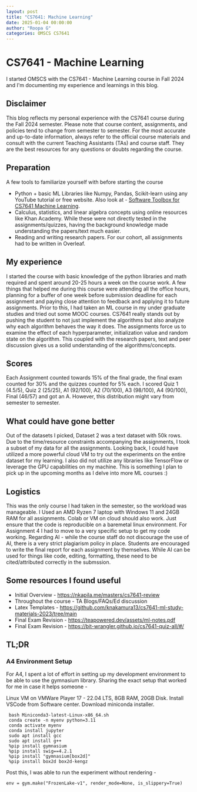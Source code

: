 ```yaml
---
layout: post
title: "CS7641: Machine Learning"
date: 2025-01-04 00:00:00
author: "Roopa G"
categories: OMSCS CS7641
---
```


# CS7641 - Machine Learning

I started OMSCS with the CS7641 - Machine Learning course in Fall 2024 and I'm documenting my experience and learnings in this blog. 

## Disclaimer
This blog reflects my personal experience with the CS7641 course during the Fall 2024 semester. Please note that course content, assignments, and policies tend to change from semester to semester. For the most accurate and up-to-date information, always refer to the official course materials and consult with the current Teaching Assistants (TAs) and course staff. They are the best resources for any questions or doubts regarding the course.

## Preparation 
A few tools to familiarize yourself with before starting the course 
- Python + basic ML Libraries like Numpy, Pandas, Scikit-learn using any YouTube tutorial or free website. Also look at - [Software Toolbox for CS7641 Machine Learning](https://sites.gatech.edu/omscs7641/2024/02/07/software-toolbox-for-cs7641-machine-learning/).
- Calculus, statistics, and linear algebra concepts using online resources like Khan Academy. While these were not directly tested in the assignments/quizzes, having the background knowledge made understanding the papers/text much easier.
- Reading and writing research papers. For our cohort, all assignments had to be written in Overleaf.

## My experience 
I started the course with basic knowledge of the python libraries and math required and spent around 20-25 hours a week on the course work. A few things that helped me during this course were attending all the office hours, planning for a buffer of one week before submission deadline for each assignment and paying close attention to feedback and applying it to future assignments. Prior to this, I had taken an ML course in my under graduate studies and tried out some MOOC courses. CS7641 really stands out by pushing the student to not just implement the algorithms but also analyze why each algorithm behaves the way it does. The assignments force us to examine the effect of each hyperparameter, initialization value and random state on the algorithm. This coupled with the research papers, text and peer discussion gives us a solid understanding of the algorithms/concepts.

## Scores 
Each Assignment counted towards 15% of the final grade, the final exam counted for 30% and the quizzes counted for 5% each. I scored Quiz 1 (4.5/5), Quiz 2 (25/25), A1 (92/100), A2 (70/100), A3 (98/100), A4 (90/100), Final (46/57) and got an A. However, this distribution might vary from semester to semester.

## What could have gone better 
Out of the datasets I picked, Dataset 2 was a text dataset with 50k rows. Due to the time/resource constraints accompanying the assignments, I took a subset of my data for all the assignments. Looking back, I could have utilized a more powerful cloud VM to try out the experiments on the entire dataset for my learning. I also did not utilize any libraries like TensorFlow or leverage the GPU capabilities on my machine. This is something I plan to pick up in the upcoming months as I delve into more ML courses :)

## Logistics 
This was the only course I had taken in the semester, so the workload was manageable. I Used an AMD Ryzen 7 laptop with Windows 11 and 24GB RAM for all assignments. Colab or VM on cloud should also work. Just ensure that the code is reproducible on a baremetal linux environment. For Assignment 4 I had to move to a very specific setup to get my code working. Regarding AI - while the course staff do not discourage the use of AI, there is a very strict plagiarism policy in place. Students are encouraged to write the final report for each assignment by themselves. While AI can be used for things like code, editing, formatting, these need to be cited/attributed correctly in the submssion.

## Some resources I found useful 
- Initial Overview - https://nkapila.me/masters/cs7641-review
- Throughout the course - TA Blogs/FAQs/Ed discussion
- Latex Templates - https://github.com/knakamura13/cs7641-ml-study-materials-2023/tree/main
- Final Exam Revision - https://teapowered.dev/assets/ml-notes.pdf
- Final Exam Revision - https://bit-wrangler.github.io/cs7641-quiz-all/#/

## TL;DR

### A4 Environment Setup
For A4, I spent a lot of effort in setting up my development environment to be able to use the gymnasium library. Sharing the exact setup that worked for me in case it helps someone -

Linux VM on VMWare Player 17 - 22.04 LTS, 8GB RAM, 20GB Disk. 
Install VSCode from Software center.
Download miniconda installer.
```
 bash Miniconda3-latest-Linux-x86_64.sh 
 conda create -n myenv python=3.11 
 conda activate myenv 
 conda install jupyter 
 sudo apt install gcc 
 sudo apt install g++ 
 %pip install gymnasium 
 %pip install swig==4.2.1 
 %pip install "gymnasium[box2d]" 
 %pip install box2d box2d-kengz
```

Post this, I was able to run the experiment without rendering - 
```
env = gym.make("FrozenLake-v1", render_mode=None, is_slippery=True)
```
